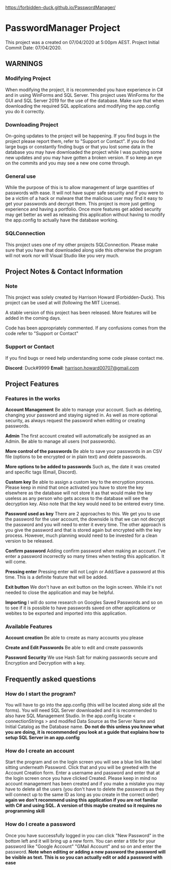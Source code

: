 <https://forbidden-duck.github.io/PasswordManager/>
# PasswordManager Project

This project was a created on 07/04/2020 at 5:00pm AEST.
Project Initial Commit Date: 07/04/2020.

## WARNINGS
### Modifying Project
When modifying the project, it is recommended you have experience in C# and in using WinForms and SQL Server. This project uses WinForms for the GUI and SQL Server 2019 for the use of the database. Make sure that when downloading the required SQL applications and modifying the app.config you do it correctly.

### Downloading Project
On-going updates to the project will be happening. If you find bugs in the project please report them, refer to "Support or Contact". If you do find large bugs or constantly finding bugs or that you lost some data in the database you may have downloaded the project while I was pushing some new updates and you may have gotten a broken version. If so keep an eye on the commits and you may see a new one come through.

### General use
While the purpose of this is to allow management of large quantities of passwords with ease. It will not have super safe security and if you were to be a victim of a hack or malware that the malicious user may find it easy to get your passwords and decrypt them. This project is more just getting experience and having a portfolio. Once more features get added security may get better as well as releasing this application without having to modify the app.config to actually have the database working.

### SQLConnection
This project uses one of my other projects SQLConnection. Please make sure that you have that downloaded along side this otherwise the program will not work nor will Visual Studio like you very much.

## Project Notes & Contact Information

### Note

This project was solely created by Harrison Howard (Forbidden-Duck).
This project can be used at will (following the MIT License).

A stable version of this project has been released. More features will be added in the coming days.

Code has been appropriately commented. If any confusions comes from the code refer to "Support or Contact"

### Support or Contact

If you find bugs or need help understanding some code please contact me.

**Discord**: Duck#9999
**Email**: harrison.howard00707@gmail.com

## Project Features

### Features in the works
**Account Management**
Be able to manage your account. Such as deleting, changing your password and staying signed in. As well as more optional security, as always request the password when editing or creating passwords.

**Admin**
The first account created will automatically be assigned as an Admin. Be able to manage all users (not passwords).

**More control of the passwords**
Be able to save your passwords in an CSV file (options to be encrypted or in plain text) and delete passwords.

**More options to be added to passwords**
Such as, the date it was created and specific tags (Email, Discord).

**Custom key**
Be able to assign a custom key to the encryption process. Please keep in mind that once activated you have to store the key elsewhere as the database will not store it as that would make the key useless as any person who gets access to the database will see the decryption key. Also note that the key would need to be entered every time.

**Password used as key**
There are 2 approaches to this. We get you to use the password for the user account, the downside is that we can not decrypt the password and you will need to enter it every time. The other approach is you give the password and that is stored again but encrypted with the key process. However, much planning would need to be invested for a clean version to be released.

**Confirm password**
Adding confirm password when making an account. I've enter a password incorrectly so many times when testing this application. It will come.

**Pressing enter**
Pressing enter will not Login or Add/Save a password at this time. This is a definite feature that will be added.

**Exit button**
We don't have an exit button on the login screen. While it's not needed to close the application and may be helpful.

**Importing**
I will do some research on Googles Saved Passwords and so on to see if it is possible to have passwords saved on other applications or webites to be exported and imported into this application.

### Available Features
**Account creation**
Be able to create as many accounts you please

**Create and Edit Passwords**
Be able to edit and create passwords

**Password Security**
We use Hash Salt for making passwords secure and Encryption and Decryption with a key. 

## Frequently asked questions
### How do I start the program?
You will have to go into the app.config (this will be located along side all the forms). You will need SQL Server downloaded and it is recommended to also have SQL Management Studio. In the app.config locate < connectionStrings > and modifed Data Source as the Server Name and Initial Catalog as the Database name. **Do not do this unless you know what you are doing, it is recommended you look at a guide that explains how to setup SQL Server in an app.config**

### How do I create an account
Start the program and on the login screen you will see a blue link like label sitting underneath Password. Click that and you will be greeted with the Account Creation form. Enter a username and password and enter that at the login screen once you have clicked Created. Please keep in mind no account management has been created and if you make a mistake you may have to delete all the users (you don't have to delete the passwords as they will connect up to the same ID as long as you create in the correct order) **again we don't recommend using this application if you are not familar with C# and using SQL. A version of this maybe created so it requires no programming skill**

### How do I create a password
Once you have successfully logged in you can click "New Password" in the bottom left and it will bring up a new form. You can enter a title for your password like "Google Account" "GMail Account" and so on and enter the password. **Note when editing or adding a new password the password will be visible as text. This is so you can actually edit or add a password with ease**
